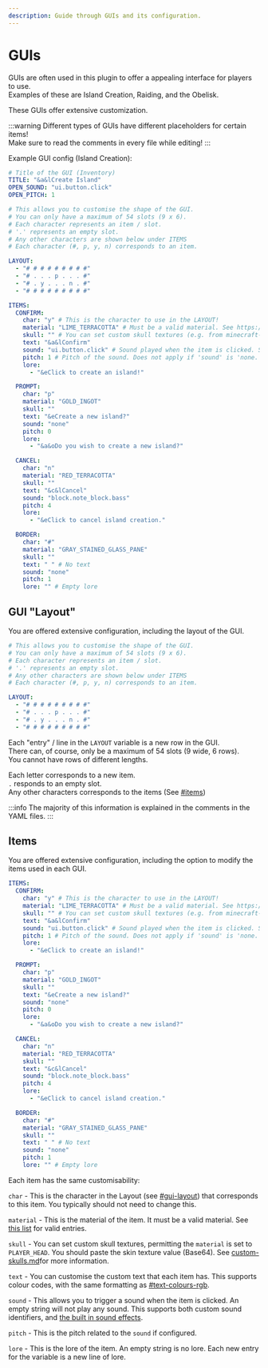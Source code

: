 ```yaml
---
description: Guide through GUIs and its configuration.
---
```


# GUIs

GUIs are often used in this plugin to offer a appealing interface for players to use.\
Examples of these are Island Creation, Raiding, and the Obelisk.

These GUIs offer extensive customization.

:::warning
Different types of GUIs have different placeholders for certain items!\
Make sure to read the comments in every file while editing!
:::

Example GUI config (Island Creation):

```yaml
# Title of the GUI (Inventory)
TITLE: "&a&lCreate Island"
OPEN_SOUND: "ui.button.click"
OPEN_PITCH: 1

# This allows you to customise the shape of the GUI.
# You can only have a maximum of 54 slots (9 x 6).
# Each character represents an item / slot.
# '.' represents an empty slot.
# Any other characters are shown below under ITEMS
# Each character (#, p, y, n) corresponds to an item.

LAYOUT:
  - "# # # # # # # # #"
  - "# . . . p . . . #"
  - "# . y . . . n . #"
  - "# # # # # # # # #"

ITEMS:
  CONFIRM:
    char: "y" # This is the character to use in the LAYOUT!
    material: "LIME_TERRACOTTA" # Must be a valid material. See https://hub.spigotmc.org/javadocs/bukkit/org/bukkit/Material.html
    skull: "" # You can set custom skull textures (e.g. from minecraft-heads.com). 'material' MUST BE SET TO 'PLAYER_HEAD'
    text: "&a&lConfirm"
    sound: "ui.button.click" # Sound played when the item is clicked. Set to 'none' to disable.
    pitch: 1 # Pitch of the sound. Does not apply if 'sound' is 'none.'.
    lore:
      - "&eClick to create an island!"

  PROMPT:
    char: "p"
    material: "GOLD_INGOT"
    skull: ""
    text: "&eCreate a new island?"
    sound: "none"
    pitch: 0
    lore:
      - "&a&oDo you wish to create a new island?"

  CANCEL:
    char: "n"
    material: "RED_TERRACOTTA"
    skull: ""
    text: "&c&lCancel"
    sound: "block.note_block.bass"
    pitch: 4
    lore:
      - "&eClick to cancel island creation."

  BORDER:
    char: "#"
    material: "GRAY_STAINED_GLASS_PANE"
    skull: ""
    text: " " # No text
    sound: "none"
    pitch: 1
    lore: "" # Empty lore

```

## GUI "Layout"

You are offered extensive configuration, including the layout of the GUI.

```yaml
# This allows you to customise the shape of the GUI.
# You can only have a maximum of 54 slots (9 x 6).
# Each character represents an item / slot.
# '.' represents an empty slot.
# Any other characters are shown below under ITEMS
# Each character (#, p, y, n) corresponds to an item.

LAYOUT:
  - "# # # # # # # # #"
  - "# . . . p . . . #"
  - "# . y . . . n . #"
  - "# # # # # # # # #"
```

Each "entry" / line in the `LAYOUT` variable is a new row in the GUI.\
There can, of course, only be a maximum of 54 slots (9 wide, 6 rows).\
You cannot have rows of different lengths.

Each letter corresponds to a new item.\
`.` responds to an empty slot.\
Any other characters corresponds to the items (See [#items](./#items "mention"))

:::info
The majority of this information is explained in the comments in the YAML files.
:::

## Items

You are offered extensive configuration, including the option to modify the items used in each GUI.

```yaml
ITEMS:
  CONFIRM:
    char: "y" # This is the character to use in the LAYOUT!
    material: "LIME_TERRACOTTA" # Must be a valid material. See https://hub.spigotmc.org/javadocs/bukkit/org/bukkit/Material.html
    skull: "" # You can set custom skull textures (e.g. from minecraft-heads.com). 'material' MUST BE SET TO 'PLAYER_HEAD'
    text: "&a&lConfirm"
    sound: "ui.button.click" # Sound played when the item is clicked. Set to 'none' to disable.
    pitch: 1 # Pitch of the sound. Does not apply if 'sound' is 'none.'.
    lore:
      - "&eClick to create an island!"

  PROMPT:
    char: "p"
    material: "GOLD_INGOT"
    skull: ""
    text: "&eCreate a new island?"
    sound: "none"
    pitch: 0
    lore:
      - "&a&oDo you wish to create a new island?"

  CANCEL:
    char: "n"
    material: "RED_TERRACOTTA"
    skull: ""
    text: "&c&lCancel"
    sound: "block.note_block.bass"
    pitch: 4
    lore:
      - "&eClick to cancel island creation."

  BORDER:
    char: "#"
    material: "GRAY_STAINED_GLASS_PANE"
    skull: ""
    text: " " # No text
    sound: "none"
    pitch: 1
    lore: "" # Empty lore
```

Each item has the same customisability:

`char` - This is the character in the Layout (see [#gui-layout](./#gui-layout "mention")) that corresponds to this item. You typically should not need to change this.

`material` - This is the material of the item. It must be a valid material. See [this list](https://hub.spigotmc.org/javadocs/bukkit/org/bukkit/Material.html) for valid entries.

`skull` - You can set custom skull textures, permitting the `material` is set to `PLAYER_HEAD`. You should paste the skin texture value (Base64). See [custom-skulls.md](custom-skulls.md "mention")for more information.

`text` - You can customise the custom text that each item has. This supports colour codes, with the same formatting as [#text-colours-rgb](../../setup/messages.md#text-colours-rgb "mention").

`sound` - This allows you to trigger a sound when the item is clicked. An empty string will not play any sound. This supports both custom sound identifiers, and [the built in sound effects](https://www.digminecraft.com/lists/sound\_list\_pc.php).

`pitch` - This is the pitch related to the `sound` if configured.

`lore` - This is the lore of the item. An empty string is no lore. Each new entry for the variable is a new line of lore.
